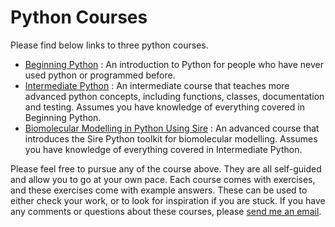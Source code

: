 # Python Courses

Please find below links to three python courses.

* [Beginning Python](beginning_python/README.md) : An introduction to Python for people who have never used python or programmed before. 
* [Intermediate Python](intermediate_python/README.md) : An intermediate course that teaches more advanced python concepts, including functions, classes, documentation and testing. Assumes you have knowledge of everything covered in Beginning Python.
* [Biomolecular Modelling in Python Using Sire](sire_python/README.md) : An advanced course that introduces the Sire Python toolkit for biomolecular modelling. Assumes you have knowledge of everything covered in Intermediate Python.

Please feel free to pursue any of the course above. They are all self-guided and allow you to go at your own pace. Each course comes with exercises, and these exercises come with example answers. These can be used to either check your work, or to look for inspiration if you are stuck. If you have any comments or questions about these courses, please [send me an email](mailto:chryswoods@gmail.com).
